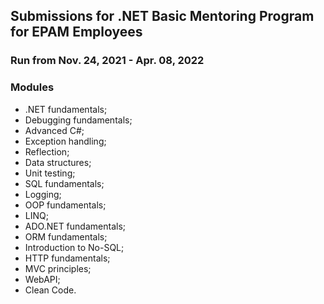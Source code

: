 ## Submissions for .NET Basic Mentoring Program for EPAM Employees
### Run from Nov. 24, 2021 - Apr. 08, 2022

### Modules
* .NET fundamentals;
* Debugging fundamentals;
* Advanced C#;
* Exception handling;
* Reflection;
* Data structures;
* Unit testing;
* SQL fundamentals;
* Logging;
* OOP fundamentals;
* LINQ;
* ADO.NET fundamentals;
* ORM fundamentals;
* Introduction to No-SQL;
* HTTP fundamentals;
* MVC principles;
* WebAPI;
* Clean Code.
